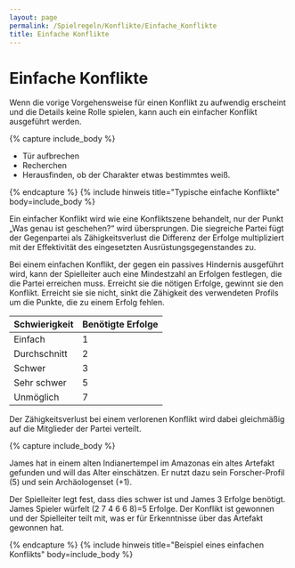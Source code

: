 ```yaml
---
layout: page
permalink: /Spielregeln/Konflikte/Einfache_Konflikte
title: Einfache Konflikte
---
```


# Einfache Konflikte

Wenn die vorige Vorgehensweise für einen Konflikt zu aufwendig erscheint und die Details keine Rolle spielen, kann auch ein einfacher Konflikt ausgeführt werden.

{% capture include_body %}
<ul>
    <li>Tür aufbrechen</li>
    <li>Recherchen</li>
    <li>Herausfinden, ob der Charakter etwas bestimmtes weiß.</li>
</ul>
{% endcapture %}
{% include hinweis title="Typische einfache Konflikte" body=include_body %}

Ein einfacher Konflikt wird wie eine Konfliktszene behandelt, nur der Punkt &bdquo;Was genau ist geschehen?&ldquo; wird übersprungen. Die siegreiche Partei fügt der Gegenpartei als Zähigkeitsverlust die Differenz der Erfolge multipliziert mit der Effektivität des eingesetzten Ausrüstungsgegenstandes zu.

Bei einem einfachen Konflikt, der gegen ein passives Hindernis ausgeführt wird, kann der Spielleiter auch eine Mindestzahl an Erfolgen festlegen, die die Partei erreichen muss. Erreicht sie die nötigen Erfolge, gewinnt sie den Konflikt. Erreicht sie sie nicht, sinkt die Zähigkeit des verwendeten Profils um die Punkte, die zu einem Erfolg fehlen.

| Schwierigkeit | Benötigte Erfolge |
| - | - |
| Einfach | 1 |
| Durchschnitt | 2 |
| Schwer | 3 |
| Sehr schwer | 5 |
| Unmöglich | 7 |

Der Zähigkeitsverlust bei einem verlorenen Konflikt wird dabei gleichmäßig auf die Mitglieder der Partei verteilt.

{% capture include_body %}
<p>James hat in einem alten Indianertempel im Amazonas ein altes Artefakt gefunden und will das Alter einschätzen. Er nutzt dazu sein Forscher-Profil (5) und sein Archäologenset (+1).</p>
<p>Der Spielleiter legt fest, dass dies schwer ist und James 3 Erfolge benötigt. James Spieler würfelt (2 7 4 6 6 8)=5 Erfolge. Der Konflikt ist gewonnen und der Spielleiter teilt mit, was er für Erkenntnisse über das Artefakt gewonnen hat.</p>
{% endcapture %}
{% include hinweis title="Beispiel eines einfachen Konflikts" body=include_body %}
